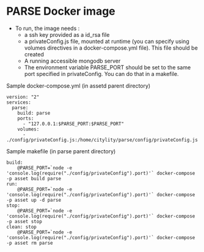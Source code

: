 PARSE Docker image
=======================

- To run, the image needs :
  - a ssh key provided as a id_rsa file
  - a privateConfig.js file, mounted at runtime (you can specify using volumes directives in a docker-compose.yml file). This file should be created
  - A running accessible mongodb server
  - The environment variable PARSE_PORT should be set to the same port specified in privateConfig. You can do that in a makefile.
  
Sample docker-compose.yml (in assetd parent directory)
```
version: "2"
services:
  parse:
    build: parse
    ports:
      - "127.0.0.1:$PARSE_PORT:$PARSE_PORT"
    volumes:
      - ./config/privateConfig.js:/home/citylity/parse/config/privateConfig.js

```

Sample makefile (in parse parent directory)
```
build:
	@PARSE_PORT=`node -e 'console.log(require("./config/privateConfig").port)'` docker-compose -p asset build parse
run:
	@PARSE_PORT=`node -e 'console.log(require("./config/privateConfig").port)'` docker-compose -p asset up -d parse
stop:
	@PARSE_PORT=`node -e 'console.log(require("./config/privateConfig").port)'` docker-compose -p asset stop
clean: stop
	@PARSE_PORT=`node -e 'console.log(require("./config/privateConfig").port)'` docker-compose -p asset rm parse

```
